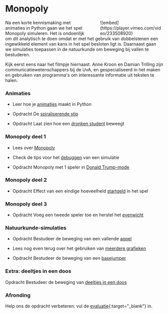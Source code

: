 # Monopoly

<div style="width: 40%; float:right; margin-left: 2em;">
![embed](https://player.vimeo.com/video/233508920)
</div>

Na een korte kennismaking met animaties in Python gaan we het spel Monopoly simuleren. Het is ondoenlijk om dit analytisch te doen omdat er met het gebruik van dobbelstenen een ingewikkeld element van kans in het spel besloten ligt is. Daarnaast gaan we simulaties toepassen in de natuurkunde om beweging bij vallen te bestuderen.

Kijk eerst eens naar het filmpje hiernaast. Anne Kroon en Damian Trilling zijn communicatiewetenschappers bij de UvA, en gespecialiseerd in het maken en gebruiken van programma's om interessante informatie uit teksten te halen.

### Animaties

- Leer hoe je [animaties](/monopoly/animaties) maakt in Python

- <span class="badge badge-primary">Opdracht</span> De [spiraliserende stip](/beweging/stip)

- <span class="badge badge-primary">Opdracht</span> Laat zien hoe een [dronken student](/beweging/student) beweegt

### Monopoly deel 1

- Lees over [Monopoly](/monopoly/inleiding)

- Check de tips voor het [debuggen](/python/debuggen) van een simulatie

- <span class="badge badge-primary">Opdracht</span> Monopoly met 1 speler in [Donald Trump-mode](/monopoly/vrij-rondlopen)

### Monopoly deel 2

- <span class="badge badge-primary">Opdracht</span> Effect van een eindige hoeveelheid [startgeld](/monopoly/startgeld) in het spel

### Monopoly deel 3

- <span class="badge badge-primary">Opdracht</span> Voeg een tweede speler toe en herstel het [evenwicht](/monopoly/twee-spelers)

### Natuurkunde-simulaties

- <span class="badge badge-primary">Opdracht</span> Bestudeer de beweging van een vallende [appel](/beweging/appel)

- Lees nog even terug over het gebruiken van [meerdere grafieken](/technieken/plot)

- <span class="badge badge-primary">Opdracht</span> Bestudeer de beweging van een [basejumper](/beweging/basejump)

### Extra: deeltjes in een doos

<span class="badge badge-primary">Opdracht</span> Bestudeer de beweging van [deeltjes in een doos](/monopoly/extra)

### Afronding

<!-- - Ga naar [deze pagina](/monopoly/inleveren) om je programma's in te leveren. -->

Help ons de opdracht verbeteren: vul de [evaluatie](https://goo.gl/forms/bMEPwmQeLxMZ13qE2){:target="_blank"} in.
